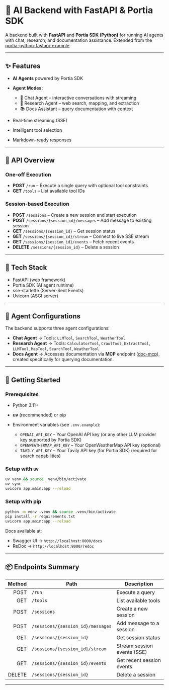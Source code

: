 # 🚀 AI Backend with FastAPI & Portia SDK

A backend built with **FastAPI** and **Portia SDK (Python)** for running AI agents with chat, research, and documentation assistance. Extended from the [portia-python-fastapi-example](https://github.com/portiaAI/portia-fastapi-template).

---

## ✨ Features

* **AI Agents** powered by Portia SDK
* **Agent Modes:**

  * 💬 Chat Agent – interactive conversations with streaming
  * 🔎 Research Agent – web search, mapping, and extraction
  * 📚 Docs Assistant – query documentation with context
* Real-time streaming (SSE)
* Intelligent tool selection
* Markdown-ready responses

---

## 🔌 API Overview

### One-off Execution

* **POST** `/run` – Execute a single query with optional tool constraints
* **GET** `/tools` – List available tool IDs

### Session-based Execution

* **POST** `/sessions` – Create a new session and start execution
* **POST** `/sessions/{session_id}/messages` – Add message to existing session
* **GET** `/sessions/{session_id}` – Get session status
* **GET** `/sessions/{session_id}/stream` – Connect to live SSE stream
* **GET** `/sessions/{session_id}/events` – Fetch recent events
* **DELETE** `/sessions/{session_id}` – Delete a session

---

## 🧱 Tech Stack

* FastAPI (web framework)
* Portia SDK (AI agent runtime)
* sse-starlette (Server-Sent Events)
* Uvicorn (ASGI server)

---

## 🧩 Agent Configurations

The backend supports three agent configurations:

* **Chat Agent** → Tools: `LLMTool`, `SearchTool`, `WeatherTool`
* **Research Agent** → Tools: `CalculatorTool`, `CrawlTool`, `ExtractTool`, `LLMTool`, `MapTool`, `SearchTool`, `WeatherTool`
* **Docs Agent** → Accesses documentation via **MCP** endpoint ([doc-mcp](https://agents-mcp-hackathon-doc-mcp.hf.space/)), created specifically for querying documentation.

---

## 🔧 Getting Started

### Prerequisites

* Python 3.11+
* **uv** (recommended) or pip

* Environment variables (see `.env.example`):
  * `OPENAI_API_KEY` – Your OpenAI API key (or any other LLM provider key supported by Portia SDK)
  * `OPENWEATHERMAP_API_KEY` – Your OpenWeatherMap API key (optional)
  * `TAVILY_API_KEY` – Your Tavily API key (for Portia SDK) (required for search capabilities) 

### Setup with `uv`

```bash
uv venv && source .venv/bin/activate
uv sync
uvicorn app.main:app --reload
```

### Setup with pip

```bash
python -m venv .venv && source .venv/bin/activate
pip install -r requirements.txt
uvicorn app.main:app --reload
```

Docs available at:

* Swagger UI → `http://localhost:8000/docs`
* ReDoc → `http://localhost:8000/redoc`

---

## 📦 Endpoints Summary

| Method | Path                              | Description                 |
| -----: | --------------------------------- | --------------------------- |
|   POST | `/run`                            | Execute a query             |
|    GET | `/tools`                          | List available tools        |
|   POST | `/sessions`                       | Create a new session        |
|   POST | `/sessions/{session_id}/messages` | Add message to a session    |
|    GET | `/sessions/{session_id}`          | Get session status          |
|    GET | `/sessions/{session_id}/stream`   | Stream session events (SSE) |
|    GET | `/sessions/{session_id}/events`   | Get recent session events   |
| DELETE | `/sessions/{session_id}`          | Delete a session            |

---